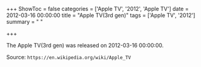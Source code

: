 +++
ShowToc = false
categories = ['Apple TV', '2012', 'Apple TV']
date = 2012-03-16 00:00:00
title = "Apple TV(3rd gen)"
tags = ['Apple TV', '2012']
summary = " "

+++

The Apple TV(3rd gen) was released on 2012-03-16 00:00:00.

Source: `https://en.wikipedia.org/wiki/Apple_TV`


